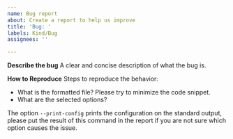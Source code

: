 ```yaml
---
name: Bug report
about: Create a report to help us improve
title: 'Bug: '
labels: Kind/Bug
assignees: ''

---
```


**Describe the bug**
A clear and concise description of what the bug is.

**How to Reproduce**
Steps to reproduce the behavior:
- What is the formatted file? Please try to minimize the code snippet.
- What are the selected options?

The option `--print-config` prints the configuration on the standard output, please put the result of this command in the report if you are not sure which option causes the issue.
